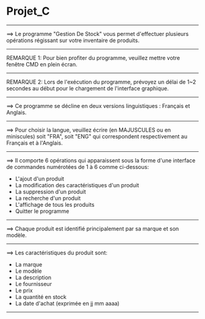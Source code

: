 # Projet_C
******************************************************************************************************
==> Le programme "Gestion De Stock" vous permet d'effectuer plusieurs opérations 
régissant sur votre inventaire de produits.
******************************************************************************************************
REMARQUE 1: Pour bien profiter du programme, veuillez mettre votre fenêtre CMD en plein
écran.
******************************************************************************************************
REMARQUE 2: Lors de l'exécution du programme, prévoyez un délai de 1~2 secondes au début 
pour le chargement de l'interface graphique.
******************************************************************************************************
==> Ce programme se décline en deux versions linguistiques : Français et Anglais.
******************************************************************************************************
==> Pour choisir la langue, veuillez écrire (en MAJUSCULES ou en miniscules) soit "FRA", soit "ENG" qui 
correspondent respectivement au Français et à l'Anglais.
******************************************************************************************************
==> Il comporte 6 opérations qui apparaissent sous la forme d'une interface de commandes
numérotées de 1 à 6 comme ci-dessous:
* L'ajout d'un produit
* La modification des caractéristiques d'un produit
* La suppression d'un produit
* La recherche d'un produit
* L'affichage de tous les produits
* Quitter le programme
*****************************************************************************************************
==> Chaque produit est identifié principalement par sa marque et son modèle.
*****************************************************************************************************
==> Les caractéristiques du produit sont:
- La marque
- Le modèle
- La description
- Le fournisseur
- Le prix
- La quantité en stock
- La date d'achat (exprimée en jj mm aaaa)
***************************************************************************************************
